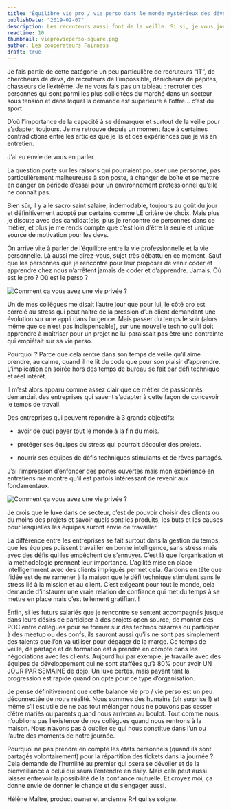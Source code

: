 ```yaml
---
title: "Équilibre vie pro / vie perso dans le monde mystérieux des développeurs"
publishDate: "2019-02-07"
description: Les recruteurs aussi font de la veille. Si si, je vous jure, de la veille de recruteurs. De la veille sur la façon d’approcher les candidats, leurs motivations, leurs envies, leurs façons d’évoluer dans leurs carrières et de choisir leurs futures entreprises.
readtime: 10
thumbnail: vieprovieperso-square.png
author: Les coopérateurs Fairness
draft: true
---
```

Je fais partie de cette catégorie un peu particulière de recruteurs “IT”, de chercheurs de devs, de recruteurs de l’impossible, dénicheurs de pépites, chasseurs de l’extrême. Je ne vous fais pas un tableau : recruter des personnes qui sont parmi les plus sollicitées du marché dans un secteur sous tension et dans lequel la demande est supérieure à l’offre... c’est du sport.

D’où l’importance de la capacité à se démarquer et surtout de la veille pour s’adapter, toujours. Je me retrouve depuis un moment face à certaines contradictions entre les articles que je lis et des expériences que je vis en entretien.

J’ai eu envie de vous en parler.

La question porte sur les raisons qui pourraient pousser une personne, pas particulièrement malheureuse à son poste, à changer de boîte et se mettre en danger en période d’essai pour un environnement professionnel qu’elle ne connaît pas.

Bien sûr, il y a le sacro saint salaire, indémodable, toujours au goût du jour et définitivement adopté par certains comme LE critère de choix. Mais plus je discute avec des candidat(e)s, plus je rencontre de personnes dans ce métier, et plus je me rends compte que c’est loin d’être la seule et unique source de motivation pour les devs.

On arrive vite à parler de l’équilibre entre la vie professionnelle et la vie personnelle. Là aussi me direz-vous, sujet très débattu en ce moment. Sauf que les personnes que je rencontre pour leur proposer de venir coder et apprendre chez nous n’arrêtent jamais de coder et d’apprendre. Jamais. Où est le pro ? Où est le perso ?

![Comment ça vous avez une vie privée ?](/image_blog/comment-ca-vie-privee.png)

Un de mes collègues me disait l’autre jour que pour lui, le côté pro est corrélé au stress qui peut naître de la pression d’un client demandant une évolution sur une appli dans l’urgence. Mais passer du temps le soir (alors même que ce n’est pas indispensable), sur une nouvelle techno qu’il doit apprendre à maîtriser pour un projet ne lui paraissait pas être une contrainte qui empiétait sur sa vie perso.

Pourquoi ? Parce que cela rentre dans son temps de veille qu’il aime prendre, au calme, quand il ne lit du code que pour son plaisir d’apprendre. L’implication en soirée hors des temps de bureau se fait par défi technique et réel intérêt.

Il m’est alors apparu comme assez clair que ce métier de passionnés demandait des entreprises qui savent s’adapter à cette façon de concevoir le temps de travail.

Des entreprises qui peuvent répondre à 3 grands objectifs:

* avoir de quoi payer tout le monde à la fin du mois.

* protéger ses équipes du stress qui pourrait découler des projets.

* nourrir ses équipes de défis techniques stimulants et de rêves partagés.

J’ai l’impression d’enfoncer des portes ouvertes mais mon expérience en entretiens me montre qu’il est parfois intéressant de revenir aux fondamentaux.

![Comment ça vous avez une vie privée ?](/image_blog/vieprovieperso.png)

Je crois que le luxe dans ce secteur, c’est de pouvoir choisir des clients ou du moins des projets et savoir quels sont les produits, les buts et les causes pour lesquelles les équipes auront envie de travailler.

La différence entre les entreprises se fait surtout dans la gestion du temps; que les équipes puissent travailler en bonne intelligence, sans stress mais avec des défis qui les empêchent de s’ennuyer. C’est là que l’organisation et la méthodologie prennent leur importance. L’agilité mise en place intelligemment avec des clients impliqués permet cela. Gardons en tête que l’idée est de ne ramener à la maison que le défi technique stimulant sans le stress lié à la mission et au client. C’est exigeant pour tout le monde, cela demande d’instaurer une vraie relation de confiance qui met du temps à se mettre en place mais c’est tellement gratifiant !

Enfin, si les futurs salariés que je rencontre se sentent accompagnés jusque dans leurs désirs de participer à des projets open source, de monter des POC entre collègues pour se former sur des technos bizarres ou participer à des meetup ou des confs, ils sauront aussi qu’ils ne sont pas simplement des talents que l’on va utiliser pour dégager de la marge. Ce temps de veille, de partage et de formation est à prendre en compte dans les négociations avec les clients. Aujourd’hui par exemple, je travaille avec des équipes de développement qui ne sont staffées qu’à 80% pour avoir UN JOUR PAR SEMAINE de dojo. Un luxe certes, mais payant tant la progression est rapide quand on opte pour ce type d’organisation.

Je pense définitivement que cette balance vie pro / vie perso est un peu déconnectée de notre réalité. Nous sommes des humains (oh surprise !) et même s’il est utile de ne pas tout mélanger nous ne pouvons pas cesser d’être mariés ou parents quand nous arrivons au boulot. Tout comme nous n’oublions pas l’existence de nos collègues quand nous rentrons à la maison. Nous n’avons pas à oublier ce qui nous constitue dans l’un ou l’autre des moments de notre journée.

Pourquoi ne pas prendre en compte les états personnels (quand ils sont partagés volontairement) pour la répartition des tickets dans la journée ? Cela demande de l’humilité au premier qui osera se dévoiler et de la bienveillance à celui qui saura l’entendre en daily. Mais cela peut aussi laisser entrevoir la possibilité de la confiance mutuelle. Et croyez moi, ça donne envie de donner le change et de s’engager aussi.

Hélène Maître, product owner et ancienne RH qui se soigne.

